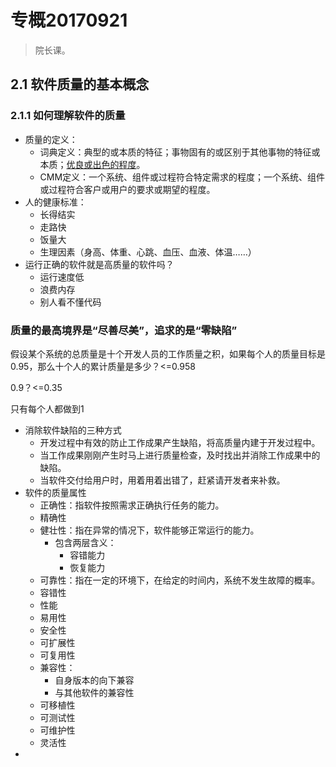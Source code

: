 # 专概20170921

> 院长课。

## 2.1 软件质量的基本概念

### 2.1.1 如何理解软件的质量

- 质量的定义：
  - 词典定义：典型的或本质的特征；事物固有的或区别于其他事物的特征或本质；<u>优良或出色的程度</u>。
  - CMM定义：一个系统、组件或过程符合特定需求的程度；一个系统、组件或过程符合客户或用户的要求或期望的程度。
- 人的健康标准：
  - 长得结实
  - 走路快
  - 饭量大
  - 生理因素（身高、体重、心跳、血压、血液、体温……）
- 运行正确的软件就是高质量的软件吗？
  - 运行速度低
  - 浪费内存
  - 别人看不懂代码

### 质量的最高境界是“尽善尽美”，追求的是“零缺陷”

假设某个系统的总质量是十个开发人员的工作质量之积，如果每个人的质量目标是0.95，那么十个人的累计质量是多少？<=0.958

0.9？<=0.35

只有每个人都做到1



- 消除软件缺陷的三种方式
  - 开发过程中有效的防止工作成果产生缺陷，将高质量内建于开发过程中。
  - 当工作成果刚刚产生时马上进行质量检查，及时找出并消除工作成果中的缺陷。
  - 当软件交付给用户时，用着用着出错了，赶紧请开发者来补救。
- 软件的质量属性
  - 正确性：指软件按照需求正确执行任务的能力。
  - 精确性
  - 健壮性：指在异常的情况下，软件能够正常运行的能力。
    - 包含两层含义：
      - 容错能力
      - 恢复能力
  - 可靠性：指在一定的环境下，在给定的时间内，系统不发生故障的概率。
  - 容错性
  - 性能
  - 易用性
  - 安全性
  - 可扩展性
  - 可复用性
  - 兼容性：
    - 自身版本的向下兼容
    - 与其他软件的兼容性
  - 可移植性
  - 可测试性
  - 可维护性
  - 灵活性
- ​